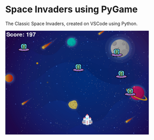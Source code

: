 # Space Invaders using PyGame

The Classic Space Invaders, created on VSCode using Python.

<img align="left" width="450" height="325" src="https://raw.githubusercontent.com/RanNahmany/Space-Invaders/main/Sample.gif">
